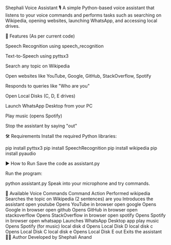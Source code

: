 
Shephali Voice Assistant 🎙️
A simple Python-based voice assistant that listens to your voice commands and performs tasks such as searching on Wikipedia, opening websites, launching WhatsApp, and accessing local drives.

🚀 Features (As per current code)

 Speech Recognition using speech_recognition

 Text-to-Speech using pyttsx3

 Search any topic on Wikipedia

 Open websites like YouTube, Google, GitHub, StackOverflow, Spotify

 Responds to queries like "Who are you"

 Open Local Disks (C, D, E drives)

 Launch WhatsApp Desktop from your PC

 Play music (opens Spotify)

 Stop the assistant by saying "out"

🛠️ Requirements
Install the required Python libraries:

pip install pyttsx3
pip install SpeechRecognition
pip install wikipedia
pip install pyaudio

▶️ How to Run
Save the code as assistant.py

Run the program:

python assistant.py
Speak into your microphone and try commands.

🎯 Available Voice Commands
Command	Action Performed
wikipedia <topic>	Searches the topic on Wikipedia (2 sentences)
are you	Introduces the assistant
open youtube	Opens YouTube in browser
open google	Opens Google in browser
open github	Opens GitHub in browser
open stackoverflow	Opens StackOverflow in browser
open spotify	Opens Spotify in browser
open whatsapp	Launches WhatsApp Desktop app
play music	Opens Spotify (for music)
local disk d	Opens Local Disk D
local disk c	Opens Local Disk C
local disk e	Opens Local Disk E
out	Exits the assistant
👩‍💻 Author
Developed by Shephali Anand
